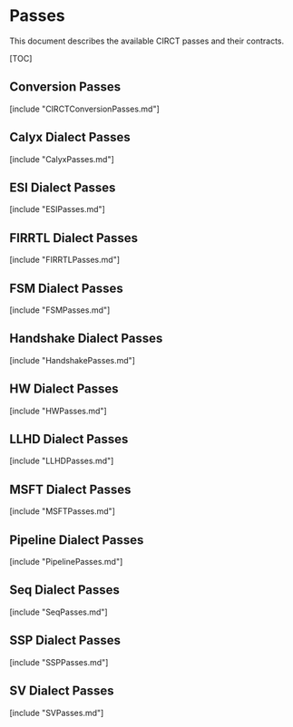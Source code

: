 # Passes

This document describes the available CIRCT passes and their contracts.

[TOC]

## Conversion Passes

[include "CIRCTConversionPasses.md"]

## Calyx Dialect Passes

[include "CalyxPasses.md"]

## ESI Dialect Passes

[include "ESIPasses.md"]

## FIRRTL Dialect Passes

[include "FIRRTLPasses.md"]

## FSM Dialect Passes

[include "FSMPasses.md"]

## Handshake Dialect Passes

[include "HandshakePasses.md"]

## HW Dialect Passes

[include "HWPasses.md"]

## LLHD Dialect Passes

[include "LLHDPasses.md"]

## MSFT Dialect Passes

[include "MSFTPasses.md"]

## Pipeline Dialect Passes

[include "PipelinePasses.md"]

## Seq Dialect Passes

[include "SeqPasses.md"]

## SSP Dialect Passes

[include "SSPPasses.md"]

## SV Dialect Passes

[include "SVPasses.md"]
